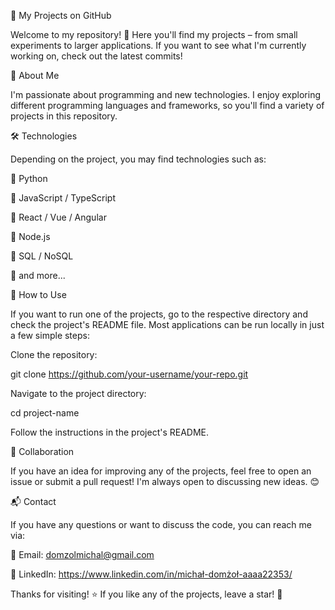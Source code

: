 🌟 My Projects on GitHub

Welcome to my repository! 🚀
Here you'll find my projects – from small experiments to larger applications. If you want to see what I'm currently working on, check out the latest commits!

📌 About Me

I'm passionate about programming and new technologies. I enjoy exploring different programming languages and frameworks, so you'll find a variety of projects in this repository.

🛠 Technologies

Depending on the project, you may find technologies such as:

🔹 Python

🔹 JavaScript / TypeScript

🔹 React / Vue / Angular

🔹 Node.js

🔹 SQL / NoSQL

🔹 and more...

🚀 How to Use

If you want to run one of the projects, go to the respective directory and check the project's README file. Most applications can be run locally in just a few simple steps:

Clone the repository:

git clone https://github.com/your-username/your-repo.git

Navigate to the project directory:

cd project-name

Follow the instructions in the project's README.

🤝 Collaboration

If you have an idea for improving any of the projects, feel free to open an issue or submit a pull request! I'm always open to discussing new ideas. 😊

📬 Contact

If you have any questions or want to discuss the code, you can reach me via:

📧 Email: domzolmichal@gmail.com

💼 LinkedIn: https://www.linkedin.com/in/michał-domżoł-aaaa22353/

Thanks for visiting! ⭐ If you like any of the projects, leave a star! 🎉

 
